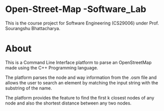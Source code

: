 # Open-Street-Map -Software_Lab
This is the course project for Software Engineering (CS29006) under Prof. Sourangshu
Bhattacharya.
# About
This is a Command Line Interface platform to parse an OpenStreetMap made using the C++
Programming language.

The platform parses the node and way information from the .osm file and allows the user to search
an element by matching the input string with the substring of the name.

The platform provides the feature to find the first k closest nodes of any node and also the shortest
distance between any two nodes.



